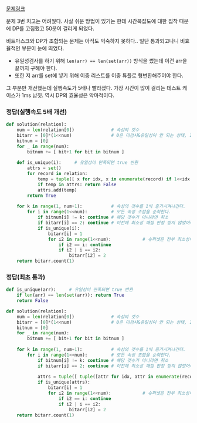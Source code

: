 [문제링크](https://programmers.co.kr/learn/courses/30/lessons/42890)

문제 3번 치고는 어려웠다. 사실 쉬운 방법이 있기는 한데 시간복잡도에 대한 집착 때문에 DP를 고집했고 50분이 걸리게 되었다.

비트마스크와 DP가 조합되는 문제는 아직도 익숙하지 못하다.. 일단 통과되고나니 비효율적인 부분이 눈에 띄었다. 

- 유일성검사를 하기 위해 `len(arr) == len(set(arr))` 방식을 썼는데 이건 arr을 끝까지 구해야 한다.
- 또한 저 arr를 set에 넣기 위해 이중 리스트를 이중 튜플로 형변환해주어야 한다.

그 부분만 개선했는데 실행속도가 5배나 빨라졌다. 가장 시간이 많이 걸리는 테스트 케이스가 1ms 남짓. 역시 DP의 효율성은 악마적이다.



### 정답(실행속도 5배 개선)

```python
def solution(relation):
    num = len(relation[0])              # 속성의 갯수
    bitarr = [0]*(1<<num)               # 0은 미검사&유일성이 안 되는 상태, 1은 후보키 가능, 2는 최소성이 깨진 상태
    bitnum = [0]
    for _ in range(num):
        bitnum += [ bit+1 for bit in bitnum ] 
        
    def is_unique(i):     # 유일성이 만족되면 true 반환
        attrs = set()
        for record in relation:
            temp = tuple([ x for idx, x in enumerate(record) if 1<<idx &i ])
            if temp in attrs: return False
            attrs.add(temp)
        return True
        
    for k in range(1, num+1):           # 속성의 갯수를 1씩 증가시켜나간다.
        for i in range(1<<num):         # 모든 속성 조합을 순회한다.
            if bitnum[i] != k: continue # 해당 갯수가 아니라면 취소
            if bitarr[i] == 2: continue # 이전에 최소성 깨짐 판정 받지 않았어야 한다.
            if is_unique(i):
                bitarr[i] = 1
                for i2 in range(1<<num):            # 슈퍼셋은 전부 최소성이 깨지므로 순회하며 2를 마킹해준다.
                    if i2 == i: continue
                    if i2 | i == i2:  
                        bitarr[i2] = 2
    return bitarr.count(1)
```



### 정답(최초 통과)

```python
def is_unique(arr):     # 유일성이 만족되면 true 반환
    if len(arr) == len(set(arr)): return True
    return False

def solution(relation):
    num = len(relation[0])              # 속성의 갯수
    bitarr = [0]*(1<<num)               # 0은 미검사&유일성이 안 되는 상태, 1은 후보키 가능, 2는 최소성이 깨진 상태
    bitnum = [0]
    for _ in range(num):
        bitnum += [ bit+1 for bit in bitnum ]
        
    for k in range(1, num+1):           # 속성의 갯수를 1씩 증가시켜나간다.
        for i in range(1<<num):         # 모든 속성 조합을 순회한다.
            if bitnum[i] != k: continue # 해당 갯수가 아니라면 취소
            if bitarr[i] == 2: continue # 이전에 최소성 깨짐 판정 받지 않았어야 한다.
                
            attrs = tuple([ tuple([attr for idx, attr in enumerate(record) if i & 1<<idx ]) for record in relation ])	# 5배 느려진 원흉 부분
            if is_unique(attrs):
                bitarr[i] = 1
                for i2 in range(1<<num):            # 슈퍼셋은 전부 최소성이 깨지므로 순회하며 2를 마킹해준다.
                    if i2 == i: continue
                    if i2 | i == i2:  
                        bitarr[i2] = 2
    return bitarr.count(1)
```

